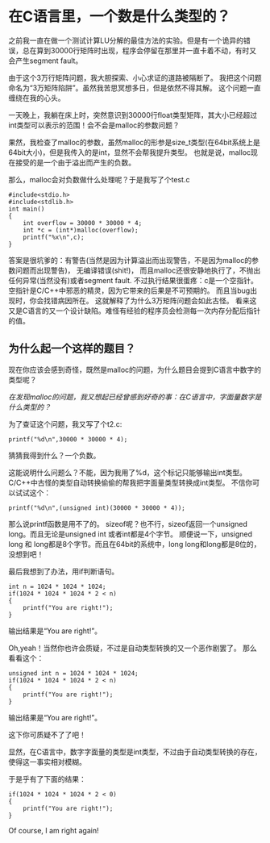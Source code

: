 在C语言里，一个数是什么类型的？
====

之前我一直在做一个测试计算LU分解的最佳方法的实验。但是有一个诡异的错误，总在算到30000行矩阵时出现，程序会停留在那里并一直卡着不动，有时又会产生segment fault。

由于这个3万行矩阵问题，我大胆探索、小心求证的道路被隔断了。
我把这个问题命名为“3万矩阵陷阱”。虽然我苦思冥想多日，但是依然不得其解。
这个问题一直缠绕在我的心头。

一天晚上，我躺在床上时，突然意识到30000行float类型矩阵，其大小已经超过int类型可以表示的范围！会不会是malloc的参数问题？

果然，我检查了malloc的参数，虽然malloc的形参是size_t类型(在64bit系统上是64bit大小)，但是我传入的是int，显然不会帮我提升类型。
也就是说，malloc现在接受的是一个由于溢出而产生的负数。

那么，malloc会对负数做什么处理呢？于是我写了个test.c

    #include<stdio.h>
    #include<stdlib.h>
    int main()
    {
        int overflow = 30000 * 30000 * 4;
        int *c = (int*)malloc(overflow);
        printf("%x\n",c);
    }

答案是很坑爹的：有警告(当然是因为计算溢出而出现警告，不是因为malloc的参数问题而出现警告)，
无编译错误(shit!)，
而且malloc还很安静地执行了，不抛出任何异常(当然没有)或者segment fault.
不过执行结果很蛋疼：c是一个空指针。
空指针是C/C++中邪恶的精灵，因为它带来的后果是不可预期的。
而且当bug出现时，你会找错病因所在。
这就解释了为什么3万矩阵问题会如此古怪。
看来这又是C语言的又一个设计缺陷。难怪有经验的程序员会检测每一次内存分配后指针的值。

为什么起一个这样的题目？
----

现在你应该会感到奇怪，既然是malloc的问题，为什么题目会提到C语言中数字的类型呢？

*在发现malloc的问题，我又想起已经曾感到好奇的事：在C语言中，字面量数字是什么类型的？*

为了查证这个问题，我又写了个t2.c:

    printf("%d\n",30000 * 30000 * 4);

猜猜我得到什么？一个负数。

这能说明什么问题么？不能，因为我用了%d，这个标记只能够输出int类型。
C/C++中古怪的类型自动转换偷偷的帮我把字面量类型转换成int类型。
不信你可以试试这个：

    printf("%d\n",(unsigned int)(30000 * 30000 * 4));

那么说printf函数是用不了的。
sizeof呢？也不行，sizeof返回一个unsigned long。而且无论是unsigned int 或者int都是4个字节。
顺便说一下，unsigned long 和 long都是8个字节。而且在64bit的系统中，long long和long都是8位的，没想到吧！

最后我想到了办法，用if判断语句。

    int n = 1024 * 1024 * 1024;
    if(1024 * 1024 * 1024 * 2 < n)
    {
        printf("You are right!");
    }

输出结果是“You are right!”。

Oh,yeah！当然你也许会质疑，不过是自动类型转换的又一个恶作剧罢了。
那么看看这个：

    unsigned int n = 1024 * 1024 * 1024;
    if(1024 * 1024 * 1024 * 2 < n)
    {
        printf("You are right!");
    }

输出结果是“You are right!”。

这下你可质疑不了了吧！

显然，在C语言中，数字字面量的类型是int类型，不过由于自动类型转换的存在，使得这一事实相对模糊。

于是乎有了下面的结果：

    if(1024 * 1024 * 1024 * 2 < 0)
    {
        printf("You are right!");
    }

Of course, I am right again!
